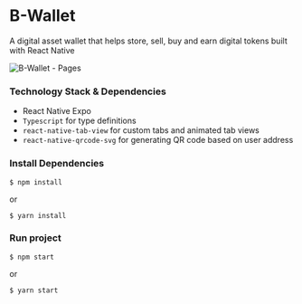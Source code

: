 
# B-Wallet

A digital asset wallet that helps store, sell, buy and earn digital tokens built with React Native

![B-Wallet - Pages](https://user-images.githubusercontent.com/24823152/165055461-aaddbb7f-782e-4eb2-b7de-d935d05fa65a.png)



### Technology Stack & Dependencies
- React Native Expo
- `Typescript` for type definitions 
- `react-native-tab-view` for custom tabs and animated tab views
- `react-native-qrcode-svg` for generating QR code based on user address

### Install Dependencies
```
$ npm install
```
or 
```
$ yarn install
```

### Run project
```
$ npm start
```

or 

```
$ yarn start
```
